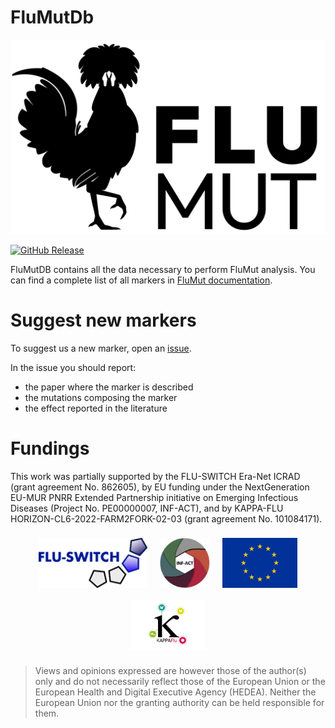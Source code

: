 # FluMutDb

<p align="center">
    <picture>
      <source media="(prefers-color-scheme: dark)" srcset=".github/images/flumut_logo_w.png">
      <source media="(prefers-color-scheme: light)" srcset=".github/images/flumut_logo_b.png">
      <img alt="FluMut logo." src=".github/images/flumut_logo_b.png">
    </picture>
</p>

[![GitHub Release](https://img.shields.io/github/v/release/izsvenezie-virology/FluMutDB?label=FluMutDB)](https://github.com/izsvenezie-virology/FluMutDB/releases/latest/)

FluMutDB contains all the data necessary to perform FluMut analysis.
You can find a complete list of all markers in [FluMut documentation](https://izsvenezie-virology.github.io/FluMut/docs/markers).

# Suggest new markers

To suggest us a new marker, open an [issue](https://github.com/izsvenezie-virology/FluMutDB/issues/new?assignees=&labels=&projects=&template=new-marker-request.md&title=).

In the issue you should report:
- the paper where the marker is described
- the mutations composing the marker
- the effect reported in the literature

# Fundings

This work was partially supported by the FLU-SWITCH Era-Net ICRAD (grant agreement No. 862605), by EU funding under the NextGeneration EU-MUR PNRR Extended Partnership initiative on Emerging Infectious Diseases (Project No. PE00000007, INF-ACT), and by KAPPA-FLU HORIZON-CL6-2022-FARM2FORK-02-03 (grant agreement No. 101084171).

<p align="center" margin="10px">
    <img style="height:80px;margin:8px" alt="Logo supporter, FLU-SWITCH" src=".github/images/Logo-Flu-Switch.png"/>
    <img style="height:80px;margin:8px" alt="Logo supporter, INF-ACT" src=".github/images/Logo-Inf-act.jpg"/>
    <img style="height:80px;margin:8px" alt="Logo supporter, European Union" src=".github/images/Logo-eu.png"/>
    <img style="height:80px;margin:8px" alt="Logo supporter, KAPPA-FLU" src=".github/images/logo-kappa-flu.jpg"/>
</p>

>Views and opinions expressed are however those of the author(s) only and do not necessarily reflect those of the European Union or the European Health and Digital Executive Agency (HEDEA). 
>Neither the European Union nor the granting authority can be held responsible for them.
